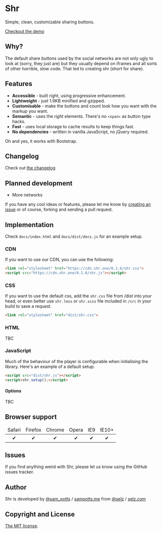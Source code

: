 # Shr
Simple, clean, customizable sharing buttons.

[Checkout the demo](http://shr.one)

## Why?
The default share buttons used by the social networks are not only ugly to look at (sorry, they just are) but they usually depend on iframes and all sorts of other horrible, slow code. That led to creating shr (short for share).

## Features
- **Accessible** - built right, using progressive enhancement.
- **Lightweight** - just 1.9KB minified and gzipped.
- **Customisable** - make the buttons and count look how you want with the markup you want.
- **Semantic** - uses the *right* elements. There's no `<span>` as button type hacks.
- **Fast** - uses local storage to cache results to keep things fast.
- **No dependencies** - written in vanilla JavaScript, no jQuery required. 

Oh and yes, it works with Bootstrap. 

## Changelog
Check out [the changelog](changelog.md)

## Planned development
- More networks

If you have any cool ideas or features, please let me know by [creating an issue](https://github.com/Selz/shr/issues/new) or of course, forking and sending a pull request.

## Implementation
Check `docs/index.html` and `docs/dist/docs.js` for an example setup. 

### CDN 
If you want to use our CDN, you can use the following:

```html
<link rel="stylesheet" href="https://cdn.shr.one/0.1.6/shr.css">
<script src="https://cdn.shr.one/0.1.6/shr.js"></script>
```

### CSS
If you want to use the default css, add the `shr.css` file from /dist into your head, or even better use `shr.less` or `shr.scss` file included in `/src` in your build to save a request. 

```html
<link rel="stylesheet" href="dist/shr.css">
```

### HTML
TBC

### JavaScript
Much of the behaviour of the player is configurable when initialising the library. Here's an example of a default setup:

```html
<script src="dist/shr.js"></script>
<script>shr.setup();</script>
```

#### Options

TBC

## Browser support

<table width="100%" style="text-align: center">
  <thead>
    <tr>
      <td>Safari</td>
      <td>Firefox</td>
      <td>Chrome</td>
      <td>Opera</td>
      <td>IE9</td>
      <td>IE10+</td>
    </tr>
  </thead>
  <tbody>
    <tr>
      <td>✔</td>
      <td>✔</td>
      <td>✔</td>
      <td>✔</td>
      <td>✔</td>
      <td>✔</td>
    </tr>
  </tbody>
</table>

## Issues
If you find anything weird with Shr, please let us know using the GitHub issues tracker.

## Author
Shr is developed by [@sam_potts](https://twitter.com/sam_potts) / [sampotts.me](http://sampotts.me) from [@selz](https://twitter.com/selz) / [selz.com](http://selz.com)

## Copyright and License
[The MIT license](license.md).
